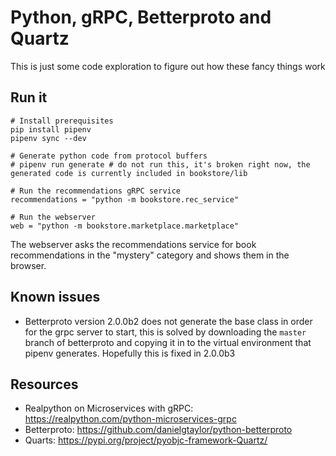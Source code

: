 # Python, gRPC, Betterproto and Quartz

This is just some code exploration to figure out how these fancy things work

## Run it

```
# Install prerequisites
pip install pipenv
pipenv sync --dev

# Generate python code from protocol buffers
# pipenv run generate # do not run this, it's broken right now, the generated code is currently included in bookstore/lib

# Run the recommendations gRPC service
recommendations = "python -m bookstore.rec_service"

# Run the webserver
web = "python -m bookstore.marketplace.marketplace"
```

The webserver asks the recommendations service for book recommendations in the "mystery" category and shows them in the browser.

## Known issues

- Betterproto version 2.0.0b2 does not generate the base class in order for the grpc server to start, this is solved by downloading the `master` branch of betterproto and copying it in to the virtual environment that pipenv generates. Hopefully this is fixed in 2.0.0b3

## Resources

- Realpython on Microservices with gRPC: https://realpython.com/python-microservices-grpc
- Betterproto: https://github.com/danielgtaylor/python-betterproto
- Quarts: https://pypi.org/project/pyobjc-framework-Quartz/
